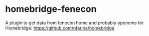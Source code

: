 # homebridge-fenecon
A plugin to get data from fenecon home and probably openems for Homebridge: https://github.com/nfarina/homebridge
